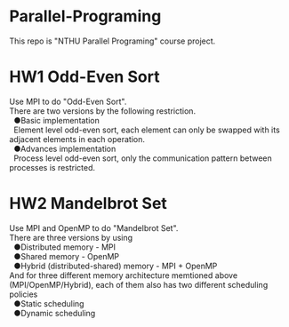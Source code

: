 # Parallel-Programing
This repo is "NTHU Parallel Programing" course project.

# HW1 Odd-Even Sort
Use MPI to do "Odd-Even Sort".<br>
There are two versions by the following restriction.<br>
&nbsp;&nbsp;●Basic implementation<br>
&nbsp;&nbsp;Element level odd-even sort, each element can only be swapped with its adjacent elements in each operation.<br>
&nbsp;&nbsp;●Advances implementation<br>
&nbsp;&nbsp;Process level odd-even sort, only the communication pattern between processes is restricted.<br>
# HW2 Mandelbrot Set
Use MPI and OpenMP to do "Mandelbrot Set".<br>
There are three versions by using<br>
&nbsp;&nbsp;●Distributed memory - MPI<br>
&nbsp;&nbsp;●Shared memory - OpenMP<br>
&nbsp;&nbsp;●Hybrid (distributed-shared) memory - MPI + OpenMP<br>
And for three different memory architecture memtioned above (MPI/OpenMP/Hybrid), each of them also has two different scheduling policies<br>
&nbsp;&nbsp;●Static scheduling<br>
&nbsp;&nbsp;●Dynamic scheduling<br>

